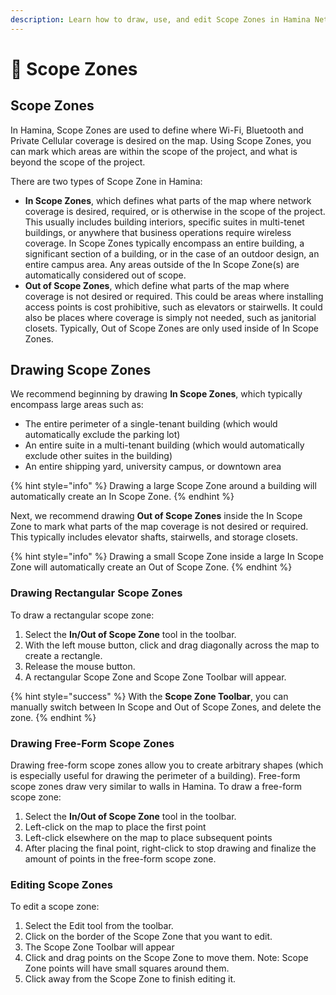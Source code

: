 ```yaml
---
description: Learn how to draw, use, and edit Scope Zones in Hamina Network Planner.
---
```


# 📍 Scope Zones

## Scope Zones

In Hamina, Scope Zones are used to define where Wi-Fi, Bluetooth and Private Cellular coverage is desired on the map. Using Scope Zones, you can mark which areas are within the scope of the project, and what is beyond the scope of the project.&#x20;

There are two types of Scope Zone in Hamina:

* **In Scope Zones**, which defines what parts of the map where network coverage is desired, required, or is otherwise in the scope of the project. This usually includes building interiors, specific suites in multi-tenet buildings, or anywhere that business operations require wireless coverage. In Scope Zones typically encompass an entire building, a significant section of a building, or in the case of an outdoor design, an entire campus area. Any areas outside of the In Scope Zone(s) are automatically considered out of scope.
* **Out of Scope Zones**, which define what parts of the map where coverage is not desired or required. This could be areas where installing access points is cost prohibitive, such as elevators or stairwells. It could also be places where coverage is simply not needed, such as janitorial closets. Typically, Out of Scope Zones are only used inside of In Scope Zones.

## Drawing Scope Zones

We recommend beginning by drawing **In Scope Zones**, which typically encompass large areas such as:

* The entire perimeter of a single-tenant building (which would automatically exclude the parking lot)
* An entire suite in a multi-tenant building (which would automatically exclude other suites in the building)
* An entire shipping yard, university campus, or downtown area

{% hint style="info" %}
Drawing a large Scope Zone around a building will automatically create an In Scope Zone.
{% endhint %}

Next, we recommend drawing **Out of Scope Zones** inside the In Scope Zone to mark what parts of the map coverage is not desired or required. This typically includes elevator shafts, stairwells, and storage closets.

{% hint style="info" %}
Drawing a small Scope Zone inside a large In Scope Zone will automatically create an Out of Scope Zone.
{% endhint %}

### Drawing Rectangular Scope Zones

To draw a rectangular scope zone:

1. Select the **In/Out of Scope Zone** tool in the toolbar.
2. With the left mouse button, click and drag diagonally across the map to create a rectangle.
3. Release the mouse button.
4. A rectangular Scope Zone and Scope Zone Toolbar will appear.

{% hint style="success" %}
With the **Scope Zone Toolbar**, you can manually switch between In Scope and Out of Scope Zones, and delete the zone.
{% endhint %}

### Drawing Free-Form Scope Zones

Drawing free-form scope zones allow you to create arbitrary shapes (which is especially useful for drawing the perimeter of a building). Free-form scope zones draw very similar to walls in Hamina. To draw a free-form scope zone:

1. Select the **In/Out of Scope Zone** tool in the toolbar.
2. Left-click on the map to place the first point
3. Left-click elsewhere on the map to place subsequent points
4. After placing the final point, right-click to stop drawing and finalize the amount of points in the free-form scope zone.

### Editing Scope Zones

To edit a scope zone:

1. Select the Edit tool from the toolbar.
2. Click on the border of the Scope Zone that you want to edit.
3. The Scope Zone Toolbar will appear
4. Click and drag points on the Scope Zone to move them. Note: Scope Zone points will have small squares around them.
5. Click away from the Scope Zone to finish editing it.
